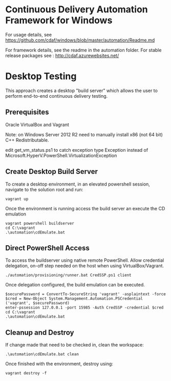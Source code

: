 Continuous Delivery Automation Framework for Windows
====================================================

For usage details, see https://github.com/cdaf/windows/blob/master/automation/Readme.md

For framework details, see the readme in the automation folder. For stable release packages see : http://cdaf.azurewebsites.net/

Desktop Testing
===============
This approach creates a desktop "build server" which allows the user to perform end-to-end continuous delivery testing.

Prerequisites
-------------
Oracle VirtualBox and Vagrant

Note: on Windows Server 2012 R2 need to manually install x86 (not 64 bit) C++ Redistributable.

edit  get_vm_status.ps1  to catch exception type  Exception  instead of  Microsoft.HyperV.PowerShell.VirtualizationException 

Create Desktop Build Server
---------------------------

To create a desktop environment, in an elevated powershell session, navigate to the solution root and run:

    vagrant up
    
Once the environment is running access the build server an execute the CD emulation

    vagrant powershell buildserver
    cd C:\vagrant
    .\automation\cdEmulate.bat
    

Direct PowerShell Access
------------------------

To access the buildserver using native remote PowerShell.
Allow credential delegation, on-off step needed on the host when using VirtualBox/Vagrant. 

    ./automation/provisioning/runner.bat CredSSP.ps1 client

Once delegation configured, the build emulation can be executed.

    $securePassword = ConvertTo-SecureString 'vagrant' -asplaintext -force
    $cred = New-Object System.Management.Automation.PSCredential ('vagrant', $securePassword)
    enter-pssession 127.0.0.1 -port 15985 -Auth CredSSP -credential $cred
    cd C:\vagrant
	.\automation\cdEmulate.bat

Cleanup and Destroy
-------------------
If change made that need to be checked in, clean the workspace:

	.\automation\cdEmulate.bat clean

Once finished with the environment, destroy using:

    vagrant destroy -f